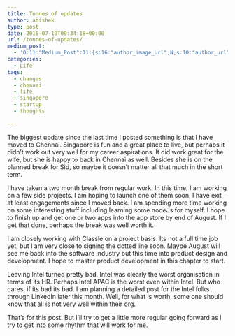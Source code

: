 ```yaml
---
title: Tonnes of updates
author: abishek
type: post
date: 2016-07-19T09:34:18+00:00
url: /tonnes-of-updates/
medium_post:
  - 'O:11:"Medium_Post":11:{s:16:"author_image_url";N;s:10:"author_url";N;s:11:"byline_name";N;s:12:"byline_email";N;s:10:"cross_link";s:3:"yes";s:2:"id";N;s:21:"follower_notification";s:3:"yes";s:7:"license";s:19:"all-rights-reserved";s:14:"publication_id";s:2:"-1";s:6:"status";s:4:"none";s:3:"url";N;}'
categories:
  - Life
tags:
  - changes
  - chennai
  - life
  - singapore
  - startup
  - thoughts

---
```

The biggest update since the last time I posted something is that I have moved to Chennai. Singapore is fun and a great place to live, but perhaps it didn&#8217;t work out very well for my career aspirations. It did work great for the wife, but she is happy to back in Chennai as well. Besides she is on the planned break for Sid, so maybe it doesn&#8217;t matter all that much in the short term.

I have taken a two month break from regular work. In this time, I am working on a few side projects. I am hoping to launch one of them soon. I have exit at least engagements since I moved back. I am spending more time working on some interesting stuff including learning some nodeJs for myself. I hope to finish up and get one or two apps into the app store by end of August. If I get that done, perhaps the break was well worth it.

I am closely working with Classle on a project basis. Its not a full time job yet, but I am very close to signing the dotted line soon. Maybe August will see me back into the software industry but this time into product design and development. I hope to master product development in this chapter to start. 

Leaving Intel turned pretty bad. Intel was clearly the worst organisation in terms of its HR. Perhaps Intel APAC is the worst even within Intel. But who cares, if its bad its bad. I am planning a detailed post for the Intel folks through LinkedIn later this month. Well, for what is worth, some one should know that all is not very well within their org.

That&#8217;s for this post. But I&#8217;ll try to get a little more regular going forward as I try to get into some rhythm that will work for me.
